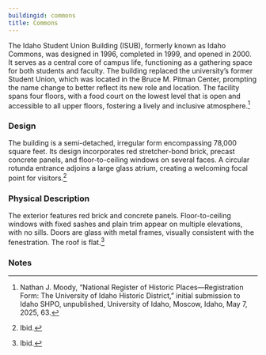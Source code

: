 ```yaml
---
buildingid: commons
title: Commons
---
```


The Idaho Student Union Building (ISUB), formerly known as Idaho Commons, was designed in 1996, completed in 1999, and opened in 2000. It serves as a central core of campus life, functioning as a gathering space for both students and faculty. The building replaced the university’s former Student Union, which was located in the Bruce M. Pitman Center, prompting the name change to better reflect its new role and location. The facility spans four floors, with a food court on the lowest level that is open and accessible to all upper floors, fostering a lively and inclusive atmosphere.[^1]

### Design
The building is a semi-detached, irregular form encompassing 78,000 square feet. Its design incorporates red stretcher-bond brick, precast concrete panels, and floor-to-ceiling windows on several faces. A circular rotunda entrance adjoins a large glass atrium, creating a welcoming focal point for visitors.[^2]

### Physical Description
The exterior features red brick and concrete panels. Floor-to-ceiling windows with fixed sashes and plain trim appear on multiple elevations, with no sills. Doors are glass with metal frames, visually consistent with the fenestration. The roof is flat.[^3]  

### Notes  
[^1]: Nathan J. Moody, “National Register of Historic Places—Registration Form: The University of Idaho Historic District,” initial submission to Idaho SHPO, unpublished, University of Idaho, Moscow, Idaho, May 7, 2025, 63.  
[^2]: Ibid.  
[^3]: Ibid. 
